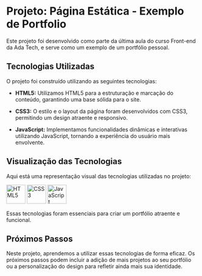 # Projeto: Página Estática - Exemplo de Portfolio

Este projeto foi desenvolvido como parte da última aula do curso Front-end da Ada Tech, e serve como um exemplo de um portfólio pessoal.

## Tecnologias Utilizadas

O projeto foi construído utilizando as seguintes tecnologias:

- **HTML5:** Utilizamos HTML5 para a estruturação e marcação do conteúdo, garantindo uma base sólida para o site.

- **CSS3:** O estilo e o layout da página foram desenvolvidos com CSS3, permitindo um design atraente e responsivo.

- **JavaScript:** Implementamos funcionalidades dinâmicas e interativas utilizando JavaScript, tornando a experiência do usuário mais envolvente.

## Visualização das Tecnologias

Aqui está uma representação visual das tecnologias utilizadas no projeto:

<div class="image-container">
  <img src="https://cdn.jsdelivr.net/gh/devicons/devicon/icons/html5/html5-plain-wordmark.svg" alt="HTML5" width="50" height="50" />
  <img src="https://cdn.jsdelivr.net/gh/devicons/devicon/icons/css3/css3-original-wordmark.svg" alt="CSS3" width="50" height="50" />
  <img src="https://cdn.jsdelivr.net/gh/devicons/devicon/icons/javascript/javascript-original.svg" alt="JavaScript" width="50" height="50" />
</div>

Essas tecnologias foram essenciais para criar um portfólio atraente e funcional.

## Próximos Passos

Neste projeto, aprendemos a utilizar essas tecnologias de forma eficaz. Os próximos passos podem incluir a adição de mais projetos ao seu portfólio ou a personalização do design para refletir ainda mais sua identidade.



